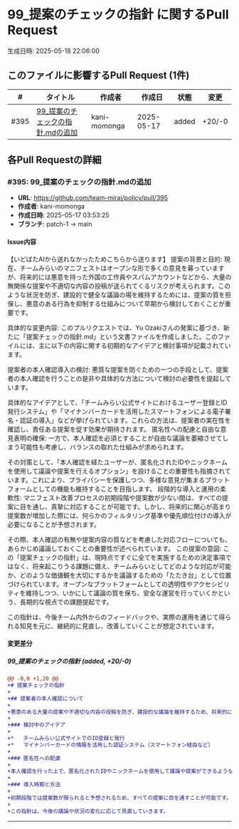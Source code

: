 # 99_提案のチェックの指針 に関するPull Request

生成日時: 2025-05-18 22:06:00

## このファイルに影響するPull Request (1件)

| # | タイトル | 作成者 | 作成日 | 状態 | 変更 |
|---|---------|--------|--------|------|------|
| #395 | [99_提案のチェックの指針.mdの追加](https://github.com/team-mirai/policy/pull/395) | kani-momonga | 2025-05-17 | added | +20/-0 |

## 各Pull Requestの詳細

### #395: 99_提案のチェックの指針.mdの追加

- **URL**: https://github.com/team-mirai/policy/pull/395
- **作成者**: kani-momonga
- **作成日時**: 2025-05-17 03:53:25
- **ブランチ**: patch-1 → main

#### Issue内容

【いどばたAIから送れなかったためこちらから送ります】
提案の背景と目的: 現在、チームみらいのマニフェストはオープンな形で多くの意見を募っていますが、将来的には悪意を持った外国の工作員やスパムアカウントなどから、大量の無関係な提案や不適切な内容の投稿が送られてくるリスクが考えられます。このような状況を防ぎ、建設的で健全な議論の場を維持するためには、提案の質を担保し、悪意のある行為を抑制する仕組みについて早期から検討しておくことが重要です。

具体的な変更内容: このプルリクエストでは、Yu Ozakiさんの発案に基づき、新たに「提案チェックの指針.md」という文書ファイルを作成しました。このファイルには、主に以下の内容に関する初期的なアイデアと検討事項が記載されています。

提案者の本人確認導入の検討: 悪質な提案を防ぐための一つの手段として、提案者の本人確認を行うことの是非や具体的な方法について検討の必要性を提起しています。

具体的なアイデアとして、「チームみらい公式サイトにおけるユーザー登録とID発行システム」や「マイナンバーカードを活用したスマートフォンによる電子署名・認証の導入」などが挙げられています。これらの方法は、提案者の実在性を確認し、責任ある提案を促す効果が期待されます。 匿名性への配慮と自由な意見表明の確保: 一方で、本人確認を必須とすることが自由な議論を萎縮させてしまう可能性も考慮し、バランスの取れた仕組みが求められます。

その対策として、「本人確認を経たユーザーが、匿名化されたIDやニックネームを使用して議論や提案を行えるオプション」を設けることの重要性も指摘されています。これにより、プライバシーを保護しつつ、多様な意見が集まるプラットフォームとしての機能も維持することを目指します。 段階的な導入と運用の柔軟性: マニフェスト改善プロセスの初期段階や提案数が少ない間は、すべての提案に目を通し、真摯に対応することが可能です。しかし、将来的に関心が高まり提案数が増加した際には、何らかのフィルタリング基準や優先順位付けの導入が必要になることが予想されます。

その際、本人確認の有無や提案内容の質などを考慮した対応フローについても、あらかじめ議論しておくことの重要性が述べられています。 この提案の意図: この「提案チェックの指針」は、現時点ですぐに全てを実施するための決定事項ではなく、将来起こりうる課題に備え、チームみらいとしてどのような対応が可能か、どのような価値観を大切にするかを議論するための「たたき台」として位置づけられています。オープンなプラットフォームとしての透明性やアクセシビリティを維持しつつ、いかにして議論の質を保ち、安全な運営を行っていくかという、長期的な視点での課題提起です。

この指針は、今後チーム内外からのフィードバックや、実際の運用を通じて得られる知見を元に、継続的に見直し、改善していくことが想定されています。

#### 変更差分

##### 99_提案のチェックの指針 (added, +20/-0)

```diff
@@ -0,0 +1,20 @@
+# 提案チェックの指針
+
+## 提案者の本人確認について
+
+悪意のある大量の提案や不適切な内容の投稿を防ぎ、建設的な議論を維持するため、将来的には提案者の本人確認の導入を検討します。
+
+### 検討中のアイデア
+
+*   チームみらい公式サイトでのID登録と発行
+*   マイナンバーカードの情報を活用した認証システム（スマートフォン経由など）
+
+### 匿名性への配慮
+
+本人確認を行った上で、匿名化されたIDやニックネームを使用して議論や提案ができるようなオプションも設けることを検討します。これにより、自由な意見表明の機会を確保しつつ、責任ある発言を促すことを目指します。
+
+### 導入時期と方法
+
+初期段階では提案数が限られると予想されるため、すべての提案に目を通すことが可能です。しかし、将来的には提案の増加に伴い、何らかのフィルタリングや優先順位付けが必要となる可能性があります。その際、本人確認の有無を一つの基準とすることも考えられます。
+
+この指針は、今後の議論や状況の変化に応じて見直していきます。
```

---

